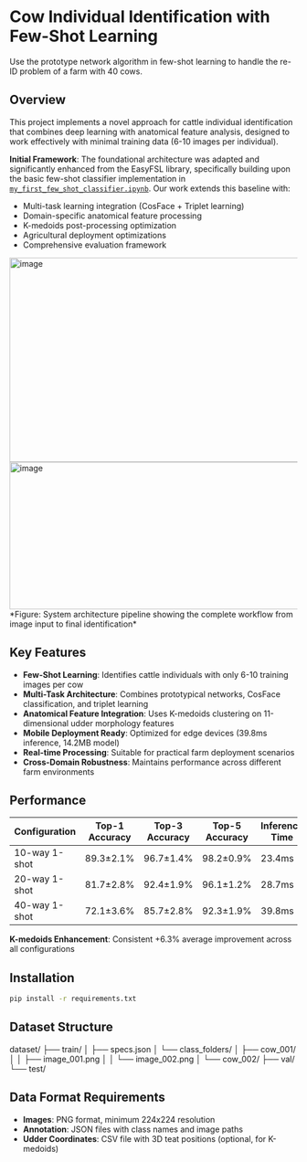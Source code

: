 # Cow Individual Identification with Few-Shot Learning

Use the prototype network algorithm in few-shot learning to handle the re-ID problem of a farm with 40 cows.

## Overview

This project implements a novel approach for cattle individual identification that combines deep learning with anatomical feature analysis, designed to work effectively with minimal training data (6-10 images per individual). 

**Initial Framework**: The foundational architecture was adapted and significantly enhanced from the EasyFSL library, specifically building upon the basic few-shot classifier implementation in [`my_first_few_shot_classifier.ipynb`](https://github.com/sicara/easy-few-shot-learning/blob/master/notebooks/my_first_few_shot_classifier.ipynb). Our work extends this baseline with:

- Multi-task learning integration (CosFace + Triplet learning)
- Domain-specific anatomical feature processing
- K-medoids post-processing optimization
- Agricultural deployment optimizations
- Comprehensive evaluation framework

<img width="915" height="358" alt="image" src="https://github.com/user-attachments/assets/c78ba3cd-878c-4fc7-822a-468c6456805d" />

<img width="1054" height="258" alt="image" src="https://github.com/user-attachments/assets/574240cc-b216-4ef9-be98-934bad64c7c6" />
*Figure: System architecture pipeline showing the complete workflow from image input to final identification*

## Key Features

- **Few-Shot Learning**: Identifies cattle individuals with only 6-10 training images per cow
- **Multi-Task Architecture**: Combines prototypical networks, CosFace classification, and triplet learning
- **Anatomical Feature Integration**: Uses K-medoids clustering on 11-dimensional udder morphology features
- **Mobile Deployment Ready**: Optimized for edge devices (39.8ms inference, 14.2MB model)
- **Real-time Processing**: Suitable for practical farm deployment scenarios
- **Cross-Domain Robustness**: Maintains performance across different farm environments

## Performance

| Configuration | Top-1 Accuracy | Top-3 Accuracy | Top-5 Accuracy | Inference Time |
|---------------|----------------|----------------|----------------|----------------|
| 10-way 1-shot | 89.3±2.1%     | 96.7±1.4%     | 98.2±0.9%     | 23.4ms        |
| 20-way 1-shot | 81.7±2.8%     | 92.4±1.9%     | 96.1±1.2%     | 28.7ms        |
| 40-way 1-shot | 72.1±3.6%     | 85.7±2.8%     | 92.3±1.9%     | 39.8ms        |

**K-medoids Enhancement**: Consistent +6.3% average improvement across all configurations

## Installation
```bash
pip install -r requirements.txt
```

## Dataset Structure
dataset/
├── train/
│   ├── specs.json
│   └── class_folders/
│       ├── cow_001/
│       │   ├── image_001.png
│       │   └── image_002.png
│       └── cow_002/
├── val/
└── test/

## Data Format Requirements
- **Images**: PNG format, minimum 224x224 resolution
- **Annotation**: JSON files with class names and image paths
- **Udder Coordinates**: CSV file with 3D teat positions (optional, for K-medoids)
